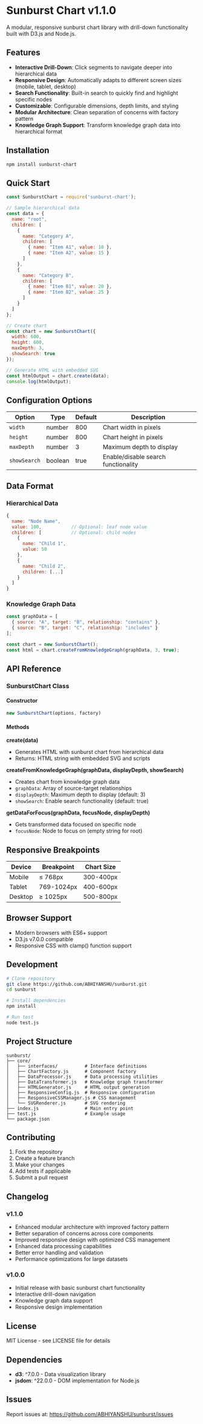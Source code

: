 # Sunburst Chart v1.1.0

A modular, responsive sunburst chart library with drill-down functionality built with D3.js and Node.js.

## Features

- **Interactive Drill-Down**: Click segments to navigate deeper into hierarchical data
- **Responsive Design**: Automatically adapts to different screen sizes (mobile, tablet, desktop)
- **Search Functionality**: Built-in search to quickly find and highlight specific nodes
- **Customizable**: Configurable dimensions, depth limits, and styling
- **Modular Architecture**: Clean separation of concerns with factory pattern
- **Knowledge Graph Support**: Transform knowledge graph data into hierarchical format

## Installation

```bash
npm install sunburst-chart
```

## Quick Start

```javascript
const SunburstChart = require('sunburst-chart');

// Sample hierarchical data
const data = {
  name: "root",
  children: [
    {
      name: "Category A",
      children: [
        { name: "Item A1", value: 10 },
        { name: "Item A2", value: 15 }
      ]
    },
    {
      name: "Category B", 
      children: [
        { name: "Item B1", value: 20 },
        { name: "Item B2", value: 25 }
      ]
    }
  ]
};

// Create chart
const chart = new SunburstChart({
  width: 600,
  height: 600,
  maxDepth: 3,
  showSearch: true
});

// Generate HTML with embedded SVG
const htmlOutput = chart.create(data);
console.log(htmlOutput);
```

## Configuration Options

| Option | Type | Default | Description |
|--------|------|---------|-------------|
| `width` | number | 800 | Chart width in pixels |
| `height` | number | 800 | Chart height in pixels |
| `maxDepth` | number | 3 | Maximum depth to display |
| `showSearch` | boolean | true | Enable/disable search functionality |

## Data Format

### Hierarchical Data
```javascript
{
  name: "Node Name",
  value: 100,           // Optional: leaf node value
  children: [           // Optional: child nodes
    {
      name: "Child 1",
      value: 50
    },
    {
      name: "Child 2", 
      children: [...]
    }
  ]
}
```

### Knowledge Graph Data
```javascript
const graphData = [
  { source: "A", target: "B", relationship: "contains" },
  { source: "B", target: "C", relationship: "includes" }
];

const chart = new SunburstChart();
const html = chart.createFromKnowledgeGraph(graphData, 3, true);
```

## API Reference

### SunburstChart Class

#### Constructor
```javascript
new SunburstChart(options, factory)
```

#### Methods

**create(data)**
- Generates HTML with sunburst chart from hierarchical data
- Returns: HTML string with embedded SVG and scripts

**createFromKnowledgeGraph(graphData, displayDepth, showSearch)**
- Creates chart from knowledge graph data
- `graphData`: Array of source-target relationships
- `displayDepth`: Maximum depth to display (default: 3)
- `showSearch`: Enable search functionality (default: true)

**getDataForFocus(graphData, focusNode, displayDepth)**
- Gets transformed data focused on specific node
- `focusNode`: Node to focus on (empty string for root)

## Responsive Breakpoints

| Device | Breakpoint | Chart Size |
|--------|------------|------------|
| Mobile | ≤ 768px | 300-400px |
| Tablet | 769-1024px | 400-600px |
| Desktop | ≥ 1025px | 500-800px |

## Browser Support

- Modern browsers with ES6+ support
- D3.js v7.0.0 compatible
- Responsive CSS with clamp() function support

## Development

```bash
# Clone repository
git clone https://github.com/ABHIYANSHU/sunburst.git
cd sunburst

# Install dependencies
npm install

# Run test
node test.js
```

## Project Structure

```
sunburst/
├── core/
│   ├── interfaces/          # Interface definitions
│   ├── ChartFactory.js      # Component factory
│   ├── DataProcessor.js     # Data processing utilities
│   ├── DataTransformer.js   # Knowledge graph transformer
│   ├── HTMLGenerator.js     # HTML output generation
│   ├── ResponsiveConfig.js  # Responsive configuration
│   ├── ResponsiveCSSManager.js # CSS management
│   └── SVGRenderer.js       # SVG rendering
├── index.js                 # Main entry point
├── test.js                  # Example usage
└── package.json
```

## Contributing

1. Fork the repository
2. Create a feature branch
3. Make your changes
4. Add tests if applicable
5. Submit a pull request

## Changelog

### v1.1.0
- Enhanced modular architecture with improved factory pattern
- Better separation of concerns across core components
- Improved responsive design with optimized CSS management
- Enhanced data processing capabilities
- Better error handling and validation
- Performance optimizations for large datasets

### v1.0.0
- Initial release with basic sunburst chart functionality
- Interactive drill-down navigation
- Knowledge graph data support
- Responsive design implementation

## License

MIT License - see LICENSE file for details

## Dependencies

- **d3**: ^7.0.0 - Data visualization library
- **jsdom**: ^22.0.0 - DOM implementation for Node.js

## Issues

Report issues at: https://github.com/ABHIYANSHU/sunburst/issues